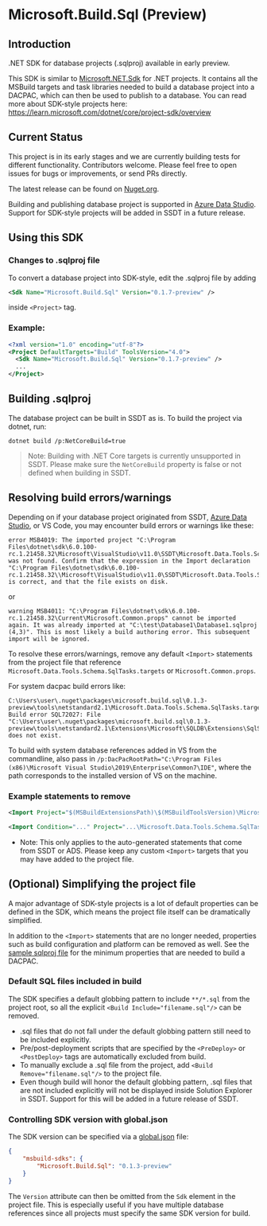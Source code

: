 # Microsoft.Build.Sql (Preview)

## Introduction
.NET SDK for database projects (.sqlproj) available in early preview.

This SDK is similar to [Microsoft.NET.Sdk](https://learn.microsoft.com/dotnet/core/project-sdk/overview) for .NET projects. It contains all the MSBuild targets and task libraries needed to build a database project into a DACPAC, which can then be used to publish to a database. You can read more about SDK-style projects here: https://learn.microsoft.com/dotnet/core/project-sdk/overview

## Current Status
This project is in its early stages and we are currently building tests for different functionality. Contributors welcome. Please feel free to open issues for bugs or improvements, or send PRs directly.

The latest release can be found on [Nuget.org](https://www.nuget.org/packages/Microsoft.Build.Sql/).

Building and publishing database project is supported in [Azure Data Studio](https://github.com/microsoft/azuredatastudio). Support for SDK-style projects will be added in SSDT in a future release.

## Using this SDK

### Changes to .sqlproj file
To convert a database project into SDK-style, edit the .sqlproj file by adding
```xml
<Sdk Name="Microsoft.Build.Sql" Version="0.1.7-preview" />
``` 
inside `<Project>` tag.
### Example:
```xml
<?xml version="1.0" encoding="utf-8"?>
<Project DefaultTargets="Build" ToolsVersion="4.0">
  <Sdk Name="Microsoft.Build.Sql" Version="0.1.7-preview" />
  ...
</Project>
```

## Building .sqlproj
The database project can be built in SSDT as is. To build the project via dotnet, run:
```
dotnet build /p:NetCoreBuild=true
```

> Note: Building with .NET Core targets is currently unsupported in SSDT. Please make sure the `NetCoreBuild` property is false or not defined when building in SSDT.

## Resolving build errors/warnings
Depending on if your database project originated from SSDT, [Azure Data Studio](https://aka.ms/azuredatastudio-sqlprojects), or VS Code, you may encounter build errors or warnings like these:
```
error MSB4019: The imported project "C:\Program Files\dotnet\sdk\6.0.100-rc.1.21458.32\Microsoft\VisualStudio\v11.0\SSDT\Microsoft.Data.Tools.Schema.SqlTasks.targets" was not found. Confirm that the expression in the Import declaration "C:\Program Files\dotnet\sdk\6.0.100-rc.1.21458.32\\Microsoft\VisualStudio\v11.0\SSDT\Microsoft.Data.Tools.Schema.SqlTasks.targets" is correct, and that the file exists on disk.
```
or
```
warning MSB4011: "C:\Program Files\dotnet\sdk\6.0.100-rc.1.21458.32\Current\Microsoft.Common.props" cannot be imported again. It was already imported at "C:\test\Database1\Database1.sqlproj (4,3)". This is most likely a build authoring error. This subsequent import will be ignored.
```
To resolve these errors/warnings, remove any default `<Import>` statements from the project file that reference `Microsoft.Data.Tools.Schema.SqlTasks.targets` or `Microsoft.Common.props`.

For system dacpac build errors like:
 ```
C:\Users\user\.nuget\packages\microsoft.build.sql\0.1.3-preview\tools\netstandard2.1\Microsoft.Data.Tools.Schema.SqlTasks.targets(525,5): Build error SQL72027: File "C:\Users\user\.nuget\packages\microsoft.build.sql\0.1.3-preview\tools\netstandard2.1\Extensions\Microsoft\SQLDB\Extensions\SqlServer\150\SqlSchemas\master.dacpac" does not exist.
```
To build with system database references added in VS from the commandline, also pass in `/p:DacPacRootPath="C:\Program Files (x86)\Microsoft Visual Studio\2019\Enterprise\Common7\IDE"`, where the path corresponds to the installed version of VS on the machine.

### Example statements to remove
```xml
<Import Project="$(MSBuildExtensionsPath)\$(MSBuildToolsVersion)\Microsoft.Common.props" Condition="Exists('$(MSBuildExtensionsPath)\$(MSBuildToolsVersion)\Microsoft.Common.props')" />
```
```xml
<Import Condition="..." Project="...\Microsoft.Data.Tools.Schema.SqlTasks.targets"/>
```

* Note: This only applies to the auto-generated statements that come from SSDT or ADS. Please keep any custom `<Import>` targets that you may have added to the project file.

## (Optional) Simplifying the project file
A major advantage of SDK-style projects is a lot of default properties can be defined in the SDK, which means the project file itself can be dramatically simplified.

In addition to the `<Import>` statements that are no longer needed, properties such as build configuration and platform can be removed as well. See the [sample sqlproj file](../../samples/SdkStyleDatabaseProject/sample.sqlproj) for the minimum properties that are needed to build a DACPAC.

### Default SQL files included in build
The SDK specifies a default globbing pattern to include `**/*.sql` from the project root, so all the explicit `<Build Include="filename.sql"/>` can be removed.
* .sql files that do not fall under the default globbing pattern still need to be included explicitly.
* Pre/post-deployment scripts that are specified by the `<PreDeploy>` or `<PostDeploy>` tags are automatically excluded from build.
* To manually exclude a .sql file from the project, add `<Build Remove="filename.sql"/>` to the project file.
* Even though build will honor the default globbing pattern, .sql files that are not included explicitly will not be displayed inside Solution Explorer in SSDT. Support for this will be added in a future release of SSDT.

### Controlling SDK version with global.json
The SDK version can be specified via a [global.json](https://docs.microsoft.com/dotnet/core/tools/global-json?tabs=netcore3x#examples) file:
```json
{
    "msbuild-sdks": {
        "Microsoft.Build.Sql": "0.1.3-preview"
    }
}
```
The `Version` attribute can then be omitted from the `Sdk` element in the project file. This is especially useful if you have multiple database references since all projects must specify the same SDK version for build.
